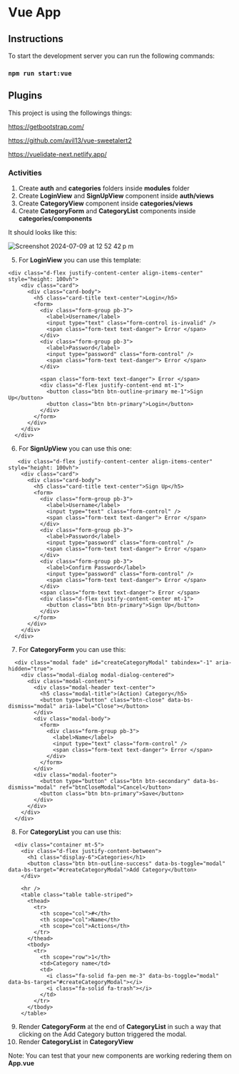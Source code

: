 # Vue App

## Instructions

To start the development server you can run the following commands:

### `npm run start:vue`

## Plugins

This project is using the followings things:

https://getbootstrap.com/

https://github.com/avil13/vue-sweetalert2

https://vuelidate-next.netlify.app/

### Activities

1. Create **auth** and **categories** folders inside **modules** folder
2. Create **LoginView** and **SignUpView** component inside **auth/views**
3. Create **CategoryView** component inside **categories/views**
4. Create **CategoryForm** and **CategoryList** components inside **categories/components**

It should looks like this: 

![Screenshot 2024-07-09 at 12 52 42 p m](https://github.com/gus-code/mfee-project/assets/52582787/302d6ce6-8c8b-4c6c-90e7-fb176e30db00)

  5. For **LoginView** you can use this template:

```
<div class="d-flex justify-content-center align-items-center" style="height: 100vh">
    <div class="card">
      <div class="card-body">
        <h5 class="card-title text-center">Login</h5>
        <form>
          <div class="form-group pb-3">
            <label>Username</label>
            <input type="text" class="form-control is-invalid" />
            <span class="form-text text-danger"> Error </span>
          </div>
          <div class="form-group pb-3">
            <label>Password</label>
            <input type="password" class="form-control" />
            <span class="form-text text-danger"> Error </span>
          </div>

          <span class="form-text text-danger"> Error </span>
          <div class="d-flex justify-content-end mt-1">
            <button class="btn btn-outline-primary me-1">Sign Up</button>
            <button class="btn btn-primary">Login</button>
          </div>
        </form>
      </div>
    </div>
  </div>
```

6. For **SignUpView** you can use this one:

```
   <div class="d-flex justify-content-center align-items-center" style="height: 100vh">
    <div class="card">
      <div class="card-body">
        <h5 class="card-title text-center">Sign Up</h5>
        <form>
          <div class="form-group pb-3">
            <label>Username</label>
            <input type="text" class="form-control" />
            <span class="form-text text-danger"> Error </span>
          </div>
          <div class="form-group pb-3">
            <label>Password</label>
            <input type="password" class="form-control" />
            <span class="form-text text-danger"> Error </span>
          </div>
          <div class="form-group pb-3">
            <label>Confirm Password</label>
            <input type="password" class="form-control" />
            <span class="form-text text-danger"> Error </span>
          </div>
          <span class="form-text text-danger"> Error </span>
          <div class="d-flex justify-content-center mt-1">
            <button class="btn btn-primary">Sign Up</button>
          </div>
        </form>
      </div>
    </div>
  </div>
```
7. For **CategoryForm** you can use this:

```
  <div class="modal fade" id="createCategoryModal" tabindex="-1" aria-hidden="true">
    <div class="modal-dialog modal-dialog-centered">
      <div class="modal-content">
        <div class="modal-header text-center">
          <h5 class="modal-title">(Action) Category</h5>
          <button type="button" class="btn-close" data-bs-dismiss="modal" aria-label="Close"></button>
        </div>
        <div class="modal-body">
          <form>
            <div class="form-group pb-3">
              <label>Name</label>
              <input type="text" class="form-control" />
              <span class="form-text text-danger"> Error </span>
            </div>
          </form>
        </div>
        <div class="modal-footer">
          <button type="button" class="btn btn-secondary" data-bs-dismiss="modal" ref="btnCloseModal">Cancel</button>
          <button class="btn btn-primary">Save</button>
        </div>
      </div>
    </div>
  </div>

```

8. For **CategoryList** you can use this:

```
  <div class="container mt-5">
    <div class="d-flex justify-content-between">
      <h1 class="display-6">Categories</h1>
      <button class="btn btn-outline-success" data-bs-toggle="modal" data-bs-target="#createCategoryModal">Add Category</button>
    </div>

    <hr />
    <table class="table table-striped">
      <thead>
        <tr>
          <th scope="col">#</th>
          <th scope="col">Name</th>
          <th scope="col">Actions</th>
        </tr>
      </thead>
      <tbody>
        <tr>
          <th scope="row">1</th>
          <td>Category name</td>
          <td>
            <i class="fa-solid fa-pen me-3" data-bs-toggle="modal" data-bs-target="#createCategoryModal"></i>
            <i class="fa-solid fa-trash"></i>
          </td>
        </tr>
      </tbody>
    </table>
```

9. Render **CategoryForm** at the end of **CategoryList** in such a way that clicking on the Add Category button triggered the modal.
10. Render **CategoryList** in **CategoryView**

Note: You can test that your new components are working redering them on **App.vue**
